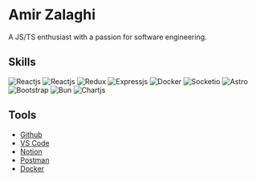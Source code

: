 # Amir Zalaghi 
<p>
  A JS/TS enthusiast with a passion for software engineering.
</p>

## Skills

<div>
<img alt="Reactjs" src="https://img.shields.io/badge/React-20232A?style=for-the-badge&logo=react&logoColor=61DAFB"/>
<img alt="Reactjs" src="https://img.shields.io/badge/next%20js-000000?style=for-the-badge&logo=nextdotjs&logoColor=white"/>
<img alt="Redux" src="https://img.shields.io/badge/Redux-593D88?style=for-the-badge&logo=redux&logoColor=white"/>
<img alt="Expressjs" src="https://img.shields.io/badge/Express%20js-000000?style=for-the-badge&logo=express&logoColor=white"/>
<img alt="Docker" src="https://img.shields.io/badge/Docker-2CA5E0?style=for-the-badge&logo=docker&logoColor=white"/>
<img alt="Socketio" src="https://img.shields.io/badge/Socket.io-010101?&style=for-the-badge&logo=Socket.io&logoColor=white"/>
<img alt="Astro" src="https://img.shields.io/badge/Astro-0C1222?style=for-the-badge&logo=astro&logoColor=FDFDFE"/>
<img alt="Bootstrap" src="https://img.shields.io/badge/Bootstrap-563D7C?style=for-the-badge&logo=bootstrap&logoColor=white"/>
<img alt="Bun" src="https://img.shields.io/badge/bun-282a36?style=for-the-badge&logo=bun&logoColor=fbf0df"/>
<img alt="Chartjs" src="https://img.shields.io/badge/Chart%20js-FF6384?style=for-the-badge&logo=chartdotjs&logoColor=white"/>
</div>

## Tools
- [Github]("https://github.com")
- [VS Code]("https://code.visualstudio.com")
- [Notion]("https://notion.so")
- [Postman]("https://postman.com")
- [Docker]("https://docker.com")
  
<!--tech badges in :
https://github.com/alexandresanlim/Badges4-README.md-Profile?tab=readme-ov-file 
-->
